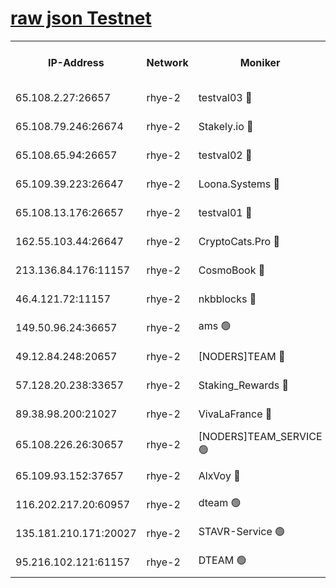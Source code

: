 
[raw json Testnet](https://rpc-check.quickt.stavr.tech/quickt/rpc-quickt-result.json)
=


<table><tr><th>IP-Address</th><th>Network</th><th>Moniker</th><th>Latest Block Height</th><th>Earliest Block Height</th><th>Catching Up</th><th>Tx Index</th><th>Voting Power</th><th>Scan Time</th></tr><tr><td>65.108.2.27:26657</td><td>rhye-2</td><td>testval03 🔴</td><td>917832</td><td>1</td><td>False</td><td>on</td><td>11002050</td><td>2024-02-21T20:11:13.721718468UTC</td></tr><tr><td>65.108.79.246:26674</td><td>rhye-2</td><td>Stakely.io 🔴</td><td>917832</td><td>1</td><td>False</td><td>on</td><td>10010</td><td>2024-02-21T20:11:16.163510925UTC</td></tr><tr><td>65.108.65.94:26657</td><td>rhye-2</td><td>testval02 🔴</td><td>917833</td><td>1</td><td>False</td><td>on</td><td>11002050</td><td>2024-02-21T20:11:19.084450603UTC</td></tr><tr><td>65.109.39.223:26647</td><td>rhye-2</td><td>Loona.Systems 🔴</td><td>917833</td><td>1</td><td>False</td><td>off</td><td>86949</td><td>2024-02-21T20:11:22.079697255UTC</td></tr><tr><td>65.108.13.176:26657</td><td>rhye-2</td><td>testval01 🔴</td><td>917833</td><td>1</td><td>False</td><td>on</td><td>13082010</td><td>2024-02-21T20:11:22.883604059UTC</td></tr><tr><td>162.55.103.44:26647</td><td>rhye-2</td><td>CryptoCats.Pro 🔴</td><td>917839</td><td>1</td><td>False</td><td>off</td><td>9999</td><td>2024-02-21T20:11:55.270332836UTC</td></tr><tr><td>213.136.84.176:11157</td><td>rhye-2</td><td>CosmoBook 🔴</td><td>917838</td><td>65301</td><td>False</td><td>off</td><td>1528057</td><td>2024-02-21T20:11:48.765147793UTC</td></tr><tr><td>46.4.121.72:11157</td><td>rhye-2</td><td>nkbblocks 🔴</td><td>917830</td><td>70101</td><td>False</td><td>off</td><td>81491</td><td>2024-02-21T20:11:06.297126013UTC</td></tr><tr><td>149.50.96.24:36657</td><td>rhye-2</td><td>ams 🟢</td><td>917836</td><td>133501</td><td>False</td><td>on</td><td>0</td><td>2024-02-21T20:11:38.269607675UTC</td></tr><tr><td>49.12.84.248:20657</td><td>rhye-2</td><td>[NODERS]TEAM 🔴</td><td>917836</td><td>146001</td><td>False</td><td>on</td><td>59690</td><td>2024-02-21T20:11:35.808744680UTC</td></tr><tr><td>57.128.20.238:33657</td><td>rhye-2</td><td>Staking_Rewards 🔴</td><td>917833</td><td>149101</td><td>False</td><td>on</td><td>9900</td><td>2024-02-21T20:11:21.706707472UTC</td></tr><tr><td>89.38.98.200:21027</td><td>rhye-2</td><td>VivaLaFrance 🔴</td><td>917831</td><td>220501</td><td>False</td><td>off</td><td>10000</td><td>2024-02-21T20:11:08.806872294UTC</td></tr><tr><td>65.108.226.26:30657</td><td>rhye-2</td><td>[NODERS]TEAM_SERVICE 🟢</td><td>917833</td><td>241501</td><td>False</td><td>on</td><td>0</td><td>2024-02-21T20:11:22.484947612UTC</td></tr><tr><td>65.109.93.152:37657</td><td>rhye-2</td><td>AlxVoy 🔴</td><td>917831</td><td>315173</td><td>False</td><td>on</td><td>143351</td><td>2024-02-21T20:11:11.206517062UTC</td></tr><tr><td>116.202.217.20:60957</td><td>rhye-2</td><td>dteam 🟢</td><td>917833</td><td>421794</td><td>False</td><td>on</td><td>0</td><td>2024-02-21T20:11:19.404295072UTC</td></tr><tr><td>135.181.210.171:20027</td><td>rhye-2</td><td>STAVR-Service 🟢</td><td>917835</td><td>916501</td><td>False</td><td>on</td><td>0</td><td>2024-02-21T20:11:33.506414706UTC</td></tr><tr><td>95.216.102.121:61157</td><td>rhye-2</td><td>DTEAM 🟢</td><td>917832</td><td>917301</td><td>False</td><td>on</td><td>0</td><td>2024-02-21T20:11:16.567345579UTC</td></tr></table>